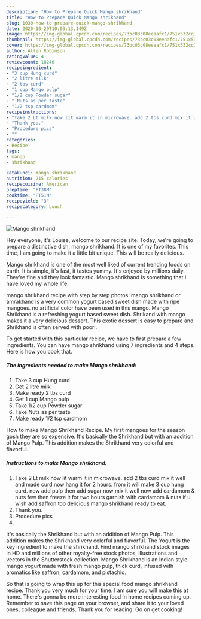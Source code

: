 ```yaml
---
description: "How to Prepare Quick Mango shrikhand"
title: "How to Prepare Quick Mango shrikhand"
slug: 1030-how-to-prepare-quick-mango-shrikhand
date: 2020-10-29T10:03:13.149Z
image: https://img-global.cpcdn.com/recipes/73bc03c08eeaafc1/751x532cq70/mango-shrikhand-recipe-main-photo.jpg
thumbnail: https://img-global.cpcdn.com/recipes/73bc03c08eeaafc1/751x532cq70/mango-shrikhand-recipe-main-photo.jpg
cover: https://img-global.cpcdn.com/recipes/73bc03c08eeaafc1/751x532cq70/mango-shrikhand-recipe-main-photo.jpg
author: Allen Robinson
ratingvalue: 4
reviewcount: 18240
recipeingredient:
- "3 cup Hung curd"
- "2 litre milk"
- "2 tbs curd"
- "1 cup Mango pulp"
- "1/2 cup Powder sugar"
- " Nuts as per taste"
- "1/2 tsp cardmom"
recipeinstructions:
- "Take 2 Lt milk now lit warm it in microwave. add 2 tbs curd mix it well and made curd.now hang it for 2 hours. from it will make 3 cup hung curd. now add pulp then add sugar now mix it well now add cardamom &amp; nuts few then freeze it for two hours garnish with cardamom &amp; nuts if u wish add saffron too delicious mango shrikhand ready to eat."
- "Thank you."
- "Procedure pics"
- ""
categories:
- Recipe
tags:
- mango
- shrikhand

katakunci: mango shrikhand 
nutrition: 215 calories
recipecuisine: American
preptime: "PT38M"
cooktime: "PT51M"
recipeyield: "3"
recipecategory: Lunch

---
```



![Mango shrikhand](https://img-global.cpcdn.com/recipes/73bc03c08eeaafc1/751x532cq70/mango-shrikhand-recipe-main-photo.jpg)

Hey everyone, it's Louise, welcome to our recipe site. Today, we're going to prepare a distinctive dish, mango shrikhand. It is one of my favorites. This time, I am going to make it a little bit unique. This will be really delicious.

Mango shrikhand is one of the most well liked of current trending foods on earth. It is simple, it's fast, it tastes yummy. It's enjoyed by millions daily. They're fine and they look fantastic. Mango shrikhand is something that I have loved my whole life.

mango shrikhand recipe with step by step photos. mango shrikhand or amrakhand is a very common yogurt based sweet dish made with ripe mangoes. no artificial color have been used in this mango. Mango Shrikhand is a refreshing yogurt based sweet dish. Shrikand with mango makes it a very delicious dessert. This exotic dessert is easy to prepare and Shrikhand is often served with poori.


To get started with this particular recipe, we have to first prepare a few ingredients. You can have mango shrikhand using 7 ingredients and 4 steps. Here is how you cook that.

<!--inarticleads1-->

##### The ingredients needed to make Mango shrikhand:

1. Take 3 cup Hung curd
1. Get 2 litre milk
1. Make ready 2 tbs curd
1. Get 1 cup Mango pulp
1. Take 1/2 cup Powder sugar
1. Take  Nuts as per taste
1. Make ready 1/2 tsp cardmom


How to make Mango Shrikhand Recipe. My first mangoes for the season gosh they are so expensive. It&#39;s basically the Shrikhand but with an addition of Mango Pulp. This addition makes the Shrikhand very colorful and flavorful. 

<!--inarticleads2-->

##### Instructions to make Mango shrikhand:

1. Take 2 Lt milk now lit warm it in microwave. add 2 tbs curd mix it well and made curd.now hang it for 2 hours. from it will make 3 cup hung curd. now add pulp then add sugar now mix it well now add cardamom &amp; nuts few then freeze it for two hours garnish with cardamom &amp; nuts if u wish add saffron too delicious mango shrikhand ready to eat.
1. Thank you.
1. Procedure pics
1. 


It&#39;s basically the Shrikhand but with an addition of Mango Pulp. This addition makes the Shrikhand very colorful and flavorful. The Yogurt is the key ingredient to make the shrikhand. Find mango shrikhand stock images in HD and millions of other royalty-free stock photos, illustrations and vectors in the Shutterstock collection. Mango Shrikhand is an Indian style mango yogurt made with fresh mango pulp, thick curd, infused with aromatics like saffron, cardamom, and pistachio. 

So that is going to wrap this up for this special food mango shrikhand recipe. Thank you very much for your time. I am sure you will make this at home. There's gonna be more interesting food in home recipes coming up. Remember to save this page on your browser, and share it to your loved ones, colleague and friends. Thank you for reading. Go on get cooking!
